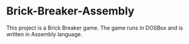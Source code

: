 # Brick-Breaker-Assembly
This project is a Brick Breaker game. The game runs in DOSBox and is written in Assembly language.
